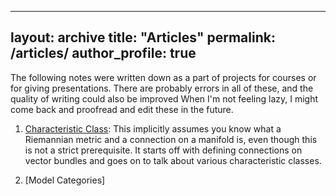 
---
layout: archive
title: "Articles"
permalink: /articles/
author_profile: true
---
The following notes were written down as a part of projects for courses or for giving presentations. 
There are probably errors in all of these, and the quality of writing could also be improved
When I'm not feeling lazy, I might come back and proofread and edit these in the future.
1. [Characteristic Class](http://siddharth64.github.io/files/CharClasses.pdf): This implicitly assumes you know what a Riemannian metric and a connection on a manifold is, even though this is not a strict prerequisite.
 It starts off with defining connections on vector bundles and goes on to talk about various characteristic classes.

2. [Model Categories]  
